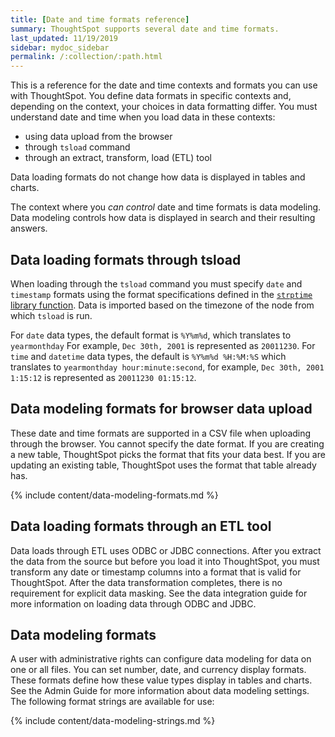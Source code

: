 ```yaml
---
title: [Date and time formats reference]
summary: ThoughtSpot supports several date and time formats.
last_updated: 11/19/2019
sidebar: mydoc_sidebar
permalink: /:collection/:path.html
---
```

This is a reference for the date and time contexts and formats you can use with
ThoughtSpot. You define data formats in specific contexts and, depending on the
context, your choices in data formatting differ. You must understand date  and
time when you load data in these contexts:

- using data upload from the browser
- through `tsload` command
- through an extract, transform, load (ETL) tool

Data loading formats do not change how data is displayed in tables and charts.

The context where you _can control_ date and time formats is data modeling. Data
modeling controls how data is displayed in search and their resulting answers.

## Data loading formats through tsload

When loading through the `tsload` command you must specify `date` and `timestamp`
formats using the format specifications defined in the [`strptime` library function](http://man7.org/linux/man-pages/man3/strptime.3.html). Data is
imported based on the timezone of the node from which `tsload` is run.

For `date` data types, the default format is `%Y%m%d`, which translates to
`yearmonthday`  For example, `Dec 30th, 2001` is represented as `20011230`.  For
`time` and `datetime` data types, the default is `%Y%m%d %H:%M:%S` which
translates to `yearmonthday hour:minute:second`, for example, `Dec 30th, 2001
1:15:12` is represented as `20011230 01:15:12`.

## Data modeling formats for browser data upload

These date and time formats are supported in a CSV file when uploading through the
browser. You cannot specify the date format. If you are creating a new table, ThoughtSpot picks the format that fits your data best. If you are updating an existing table, ThoughtSpot uses the format that table already has.

{% include content/data-modeling-formats.md %}

## Data loading formats through an ETL tool

Data loads through ETL uses ODBC or JDBC connections. After you
extract the data from the source but before you load it into ThoughtSpot, you
must transform any date or timestamp columns into a format that is valid for ThoughtSpot. After the data transformation completes, there is no requirement for explicit data masking. See the data integration
guide for more information on loading data through ODBC and JDBC.

## Data modeling formats

A user with administrative rights can configure data modeling for data on one or
all files. You can set number, date, and currency display formats. These formats
define how these value types display in tables and charts. See the Admin Guide
for more information about data modeling settings. The following format strings
are available for use:

{% include content/data-modeling-strings.md %}

